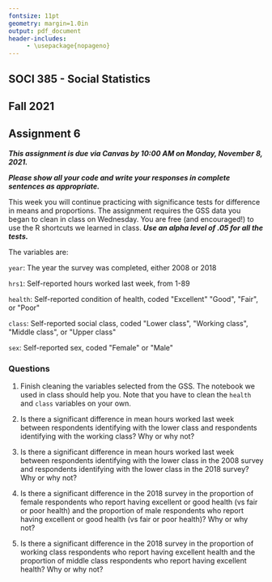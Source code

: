 ```yaml
---
fontsize: 11pt
geometry: margin=1.0in
output: pdf_document
header-includes:
     - \usepackage{nopageno}
---
```




## SOCI 385 - Social Statistics
## Fall 2021
## Assignment 6

***This assignment is due via Canvas by 10:00 AM on Monday, November 8, 2021.***

***Please show all your code and write your responses in complete sentences as appropriate.***

This week you will continue practicing with significance tests for difference in means and proportions. The assignment requires the GSS data you began to clean in class on Wednesday. You are free (and encouraged!) to use the R shortcuts we learned in class. ***Use an alpha level of .05 for all the tests.***

The variables are:

`year`: The year the survey was completed, either 2008 or 2018

`hrs1`: Self-reported hours worked last week, from 1-89

`health`: Self-reported condition of health, coded "Excellent" "Good", "Fair", or "Poor"

`class`: Self-reported social class, coded "Lower class", "Working class", "Middle class", or "Upper class"

`sex`: Self-reported sex, coded "Female" or "Male"


### Questions

1. Finish cleaning the variables selected from the GSS. The notebook we used in class should help you. Note that you have to clean the `health` and `class` variables on your own.

2. Is there a significant difference in mean hours worked last week between respondents identifying with the lower class and respondents identifying with the working class? Why or why not?

3. Is there a significant difference in mean hours worked last week between respondents identifying with the lower class in the 2008 survey and respondents identifying with the lower class in the 2018 survey? Why or why not?

4. Is there a significant difference in the 2018 survey in the proportion of female respondents who report having excellent or good health (vs fair or poor health) and the proportion of male respondents who report having excellent or good health (vs fair or poor health)? Why or why not?

5. Is there a significant difference in the 2018 survey in the proportion of working class respondents who report having excellent health and the proportion of middle class respondents who report having excellent health? Why or why not?
